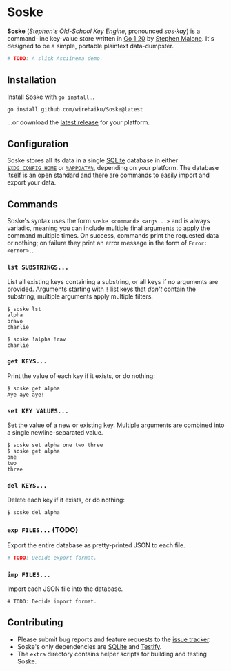 # Soske

**Soske** (*Stephen's Old-School Key Engine*, pronounced *sos·kay*) is a command-line key-value store written in [Go 1.20][gver] by [Stephen Malone][stvm].
It's designed to be a simple, portable plaintext data-dumpster.

```bash
# TODO: A slick Asciinema demo.
```

## Installation

Install Soske with `go install`...

```
go install github.com/wirehaiku/Soske@latest
```

...or download the [latest release][rels] for your platform.

## Configuration

Soske stores all its data in a single [SQLite][sqli] database in either [`$XDG_CONFIG_HOME`][xdgs] or [`%APPDATA%`][appd], depending on your platform.
The database itself is an open standard and there are commands to easily import and export your data.

## Commands

Soske's syntax uses the form `soske <command> <args...>` and is always variadic, meaning you can include multiple final arguments to apply the command multiple times.
On success, commands print the requested data or nothing; on failure they print an error message in the form of `Error: <error>.`.

### `lst SUBSTRINGS...`

List all existing keys containing a substring, or all keys if no arguments are provided.
Arguments starting with `!` list keys that *don't* contain the substring, multiple arguments apply multiple filters.

```
$ soske lst
alpha
bravo
charlie

$ soske !alpha !rav
charlie
```

### `get KEYS...`

Print the value of each key if it exists, or do nothing:

```
$ soske get alpha
Aye aye aye! 
```

### `set KEY VALUES...`

Set the value of a new or existing key. 
Multiple arguments are combined into a single newline-separated value.

```
$ soske set alpha one two three
$ soske get alpha
one
two
three
```

### `del KEYS...`

Delete each key if it exists, or do nothing:

```
$ soske del alpha
```

### `exp FILES...` (TODO)

Export the entire database as pretty-printed JSON to each file.

```bash
# TODO: Decide export format.
```

### `imp FILES...`

Import each JSON file into the database.

```
# TODO: Decide import format.
```

## Contributing

- Please submit bug reports and feature requests to the [issue tracker][bugs].
- Soske's only dependencies are [SQLite][sqli] and [Testify][test]. 
- The `extra` directory contains helper scripts for building and testing Soske.

[appd]: https://ss64.com/nt/syntax-variables.html
[bugs]: https://github.com/wirehaiku/Soske/issues
[gver]: https://go.dev/doc/go1.20
[rels]: https://github.com/wirehaiku/Soske/releases/latest
[sqli]: https://www.sqlite.org/index.html
[stvm]: https://wirehaiku.org/
[test]: https://github.com/stretchr/testify
[xdgs]: https://wiki.archlinux.org/title/XDG_Base_Directory


